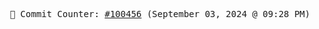<p align="center">
    <samp>
        📮 Commit Counter: <a href="https://github.com/Javascript-void0/Javascript-void0/commits/main">#100456</a> (September 03, 2024 @ 09:28 PM)
    </samp>
</p>